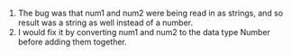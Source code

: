 1. The bug was that num1 and num2 were being read in as strings, and so result was a string as well instead of a number.
2. I would fix it by converting num1 and num2 to the data type Number before adding them together.